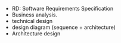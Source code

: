 - RD: Software Requirements Specification
- Business analysis.
- technical design
- design diagram (sequence + architecture) 
- Architecture design